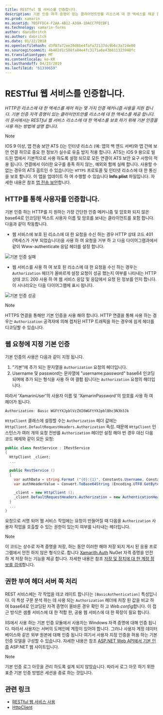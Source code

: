 ```yaml
---
title: RESTful 웹 서비스를 인증합니다.
description: 기본 인증 자격 증명이 있는 클라이언트만를 리소스에 대 한 액세스를 제공 합니다. 이 문서에서는 RESTful 웹 서비스 리소스에 대 한 액세스를 보호 하기 위해 기본 인증을 사용 하는 방법에 설명 합니다.
ms.prod: xamarin
ms.assetid: 7B5FFDC4-F2AA-4B12-A30A-1DACC7FECBF1
ms.technology: xamarin-forms
author: davidbritch
ms.author: dabritch
ms.date: 01/22/2018
ms.openlocfilehash: d3f07a72ee26d6be4fafa72137dc9b6c3a724e00
ms.sourcegitcommit: 4b402d1c508fa84e4fc3171a6e43b811323948fc
ms.translationtype: MT
ms.contentlocale: ko-KR
ms.lasthandoff: 04/23/2019
ms.locfileid: "61330659"
---
```

# <a name="authenticating-a-restful-web-service"></a>RESTful 웹 서비스를 인증합니다.

_HTTP은 리소스에 대 한 액세스를 제어 하는 몇 가지 인증 메커니즘 사용을 지원 합니다. 기본 인증 자격 증명이 있는 클라이언트만를 리소스에 대 한 액세스를 제공 합니다. 이 문서에서는 RESTful 웹 서비스 리소스에 대 한 액세스를 보호 하기 위해 기본 인증을 사용 하는 방법에 설명 합니다._

> [!NOTE]
> IOS 9 이상, 앱 전송 보안 ATS ()는 인터넷 리소스 (예: 앱의 백 엔드 서버)와 앱 간에 보안 연결 하므로 중요 한 정보가 실수로 유출 방지 적용 합니다. ATS는 iOS 9 용으로 빌드된 앱에서 기본적으로 사용 하도록 설정 되므로 모든 연결이 ATS 보안 요구 사항이 적용 됩니다. 연결에서 이러한 요구를 충족 하지 않는, 예외와 함께 실패 합니다.
> 사용할 수 없는 경우의 ATS 옵트인 수 있습니다는 `HTTPS` 프로토콜 및 인터넷 리소스에 대 한 통신을 보호 합니다. 이 앱을 업데이트 하 여 수행할 수 있습니다 **Info.plist** 파일입니다. 자세한 내용은 참조 [앱 전송 보안](~/ios/app-fundamentals/ats.md)합니다.

## <a name="authenticating-users-over-http"></a>HTTP를 통해 사용자를 인증합니다.

기본 인증 하는 HTTP를 지 원하는 가장 간단한 인증 메커니즘 및 암호화 되지 않은 base64로 인코딩된 텍스트 사용자 이름 및 암호를 보내는 클라이언트를 포함 합니다. 다음과 같이 작동합니다.

- 웹 서비스에 보호 된 리소스에 대 한 요청을 수신 하는 경우 HTTP 상태 코드 401 (액세스가 거부 되었습니다)을 사용 하 여 요청을 거부 하 고 다음 다이어그램과에서 같이 Www-authenticate 응답 헤더를 설정 합니다.

![](rest-images/basic-authentication-fail.png "기본 인증 실패")

- 웹 서비스를 사용 하 여 보호 된 리소스에 대 한 요청을 수신 하는 경우는 `Authorization` 헤더가 올바르게 설정 요청이 성공 했는지 여부를 나타내는 HTTP 상태 코드 200 사용 하 여 웹 서비스 응답 및 응답에서 요청 된 정보를 인지 합니다. 이 시나리오는 다음 다이어그램에 표시 됩니다.

![](rest-images/basic-authentication-success.png "기본 인증 성공")

> [!NOTE]
> HTTPS 연결을 통해만 기본 인증을 사용 해야 합니다. HTTP 연결을 통해 사용 하는 경우는 <code>Authorization</code> 공격자에 의해 캡처된 HTTP 트래픽을 하는 경우에 쉽게 헤더를 디코딩할 수 있습니다.

## <a name="specifying-basic-authentication-in-a-web-request"></a>웹 요청에 지정 기본 인증

기본 인증의 사용은 다음과 같이 지정 됩니다.

1. "기본"에 추가 되는 문자열을 `Authorization` 요청의 헤더입니다.
1. Username 및 password는 문자열에 "username:password" base64 인코딩되며에 추가 되는 형식을 사용 하 여 결합 됩니다는 `Authorization` 요청의 헤더입니다.

따라서 'XamarinUser'의 사용자 이름 및 'XamarinPassword'의 암호를 사용 하 여 헤더가 됩니다.

```csharp
Authorization: Basic WGFtYXJpblVzZXI6WGFtYXJpblBhc3N3b3Jk
```

`HttpClient` 클래스에 설정할 수는 `Authorization` 헤더 값에는 `HttpClient.DefaultRequestHeaders.Authorization` 속성. 때문에 `HttpClient` 인스턴스가 여러 개의 요청 전반를 `Authorization` 헤더만 설정 해야 번 경우 대신 다음 코드 예제와 같이 모든 요청:

```csharp
public class RestService : IRestService
{
  HttpClient _client;
  ...

  public RestService ()
  {
    var authData = string.Format ("{0}:{1}", Constants.Username, Constants.Password);
    var authHeaderValue = Convert.ToBase64String (Encoding.UTF8.GetBytes (authData));

    _client = new HttpClient ();
    _client.DefaultRequestHeaders.Authorization = new AuthenticationHeaderValue ("Basic", authHeaderValue);
  }
  ...
}
```

요청으로 서명 되어 웹 서비스 작업에는 요청이 만들어질 때 다음을 `Authorization` 사용자 작업을 호출할 수 있는 권한이 있는지 여부를 나타내는 헤더입니다.

> [!NOTE]
> 이 코드는 상수로 자격 증명을 저장, 하는 동안 이러한 해야 저장 되지 게시 된 응용 프로그램에서 안전 하지 않은 형식으로. 합니다 [Xamarith.Auth](https://www.nuget.org/packages/Xamarin.Auth/) NuGet 자격 증명을 안전 하 게 저장 하는 기능을 제공 합니다. 자세한 내용은 참조 [저장 및 장치에 대 한 계정 정보를 검색](~/xamarin-forms/data-cloud/authentication/oauth.md)합니다.

## <a name="processing-the-authorization-header-server-side"></a>권한 부여 헤더 서버 쪽 처리

REST 서비스에는 각 작업을 데코 레이트 합니다는 `[BasicAuthentication]` 특성입니다. 이 특성 구문 분석 하는 데 사용 되는 `Authorization` 헤더에 저장 된 값을 비교 하 여 base64로 인코딩된 자격 증명이 올바른 경우 확인 하 고 *Web.config*합니다. 이 접근 방식은 샘플 서비스에 대 한 적합 한, 공용 웹 서비스에 대 한 확장이 필요 합니다.

IIS에서 사용 하는 기본 인증 모듈에서 사용자는 Windows 자격 증명에 대해 인증 됩니다. 따라서 사용자는 서버의 도메인에 계정이 있어야 합니다. 그러나 사용자 계정 데이터베이스와 같은 외부 원본에 대해 인증 됩니다 여기서 사용자 지정 인증을 허용 하는 기본 인증 모델을 구성할 수 있습니다. 자세한 내용은 참조 [ASP.NET Web API에서 기본 인증](http://www.asp.net/web-api/overview/security/basic-authentication) ASP.NET 웹 사이트입니다.

> [!NOTE]
> 기본 인증 로그 아웃을 관리 하도록 설계 되지 않았습니다. 따라서 로그 아웃 하기 위한 표준 기본 인증 방법은 세션을 종료 하는 것입니다.

## <a name="related-links"></a>관련 링크

- [RESTful 웹 서비스 사용](~/xamarin-forms/data-cloud/consuming/rest.md)
- [HttpClient](https://msdn.microsoft.com/library/system.net.http.httpclient(v=vs.110).aspx)
